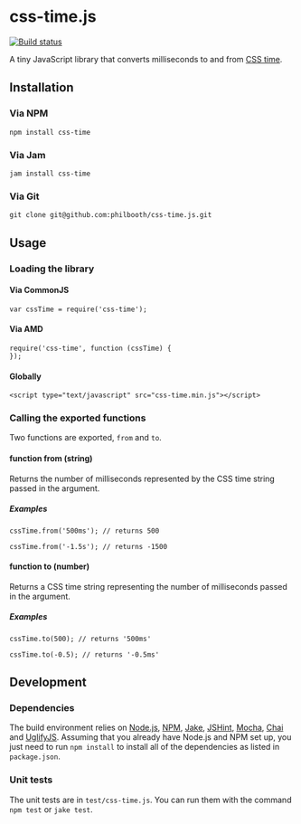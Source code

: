 # css-time.js

[![Build status][ci-image]][ci-status]

A tiny JavaScript library
that converts milliseconds
to and from [CSS time][csstime].

## Installation

### Via NPM

```
npm install css-time
```

### Via Jam

```
jam install css-time
```

### Via Git

```
git clone git@github.com:philbooth/css-time.js.git
```

## Usage

### Loading the library

#### Via CommonJS

```
var cssTime = require('css-time');
```

#### Via AMD

```
require('css-time', function (cssTime) {
});
```

#### Globally

```
<script type="text/javascript" src="css-time.min.js"></script>
```

### Calling the exported functions

Two functions are exported, `from` and `to`.

#### function from (string)

Returns the number of milliseconds
represented by the CSS time string
passed in the argument.

##### Examples

```
cssTime.from('500ms'); // returns 500

cssTime.from('-1.5s'); // returns -1500
```

#### function to (number)

Returns a CSS time string
representing the number of milliseconds
passed in the argument.

##### Examples

```
cssTime.to(500); // returns '500ms'

cssTime.to(-0.5); // returns '-0.5ms'
```

## Development

### Dependencies

The build environment relies on
[Node.js][node],
[NPM],
[Jake],
[JSHint],
[Mocha],
[Chai] and
[UglifyJS].
Assuming that you already have Node.js and NPM set up,
you just need to run `npm install` to
install all of the dependencies as listed in `package.json`.

### Unit tests

The unit tests are in `test/css-time.js`.
You can run them with the command `npm test` or `jake test`.

[ci-image]: https://secure.travis-ci.org/philbooth/css-time.js.png?branch=master
[ci-status]: http://travis-ci.org/#!/philbooth/css-time.js
[csstime]: http://www.w3.org/TR/css3-values/#time
[node]: http://nodejs.org/
[npm]: https://npmjs.org/
[jake]: https://github.com/mde/jake
[jshint]: https://github.com/jshint/node-jshint
[mocha]: http://visionmedia.github.com/mocha
[chai]: http://chaijs.com/
[uglifyjs]: https://github.com/mishoo/UglifyJS
